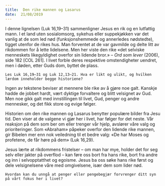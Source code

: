 ```yaml
---
title:  Den rike mannen og Lasarus
date:  21/08/2019
---
```


I denne lignelsen (Luk 16,19–31) sammenligner Jesus en rik og en lutfattig mann. I et land uten sosialomsorg, sykehus eller suppekjøkken var det vanlig at de som led nød (funksjonshemmede og annerledes nødstedte), tigget utenfor de rikes hus. Man forventet at de var gavmilde og delte litt av rikdommen for å lette lidelsene. Men her viste den rike «det selviske menneskets likegyldighet overfor sin lidende bror.» – _Ord som lever_ (2006), side 182 [COL 261]. I livet forble deres respektive omstendigheter uendret, men i døden, etter Guds dom, byttet de plass.

`Les Luk 16,19–31 og Luk 12,13–21. Hva er likt og ulikt, og hvilken lærdom inneholder begge historiene?`

Ingen av tekstene beviser at mennene ble rike av å gjøre noe galt. Kanskje hadde de jobbet hardt, vært dyktige forvaltere og blitt velsignet av Gud. Men noe gikk galt med innstillingen til livet, Gud, penger og andre mennesker, og det fikk store og evige følger.

Historien om den rike mannen og Lasarus benytter populære bilder fra Jesu tid. Den viser at de valgene vi gjør her i livet, har følger for det neste. Vår reaksjon på dem som ber om eller trenger vår hjelp, avslører våre valg og prioriteringer. Som «Abraham» påpeker overfor den lidende rike mannen, gir Bibelen mer enn nok veiledning til et bedre valg: «De har Moses og profetene, de får høre på dem» (Luk 16,29).

Jesus lærte at rikdommens fristelser – om man har mye, holder det for seg selv eller jakter på overflod – kan føre oss bort fra hans rike, bort fra andre og inn i selvopptatthet og egoisme. Jesus ba oss søke hans rike først og dele velsignelsene våre med omgivelsene, især dem som lider nød.

`Hvordan kan du unngå at penger eller pengebegjær forvrenger ditt syn på vårt fokus her i livet?`